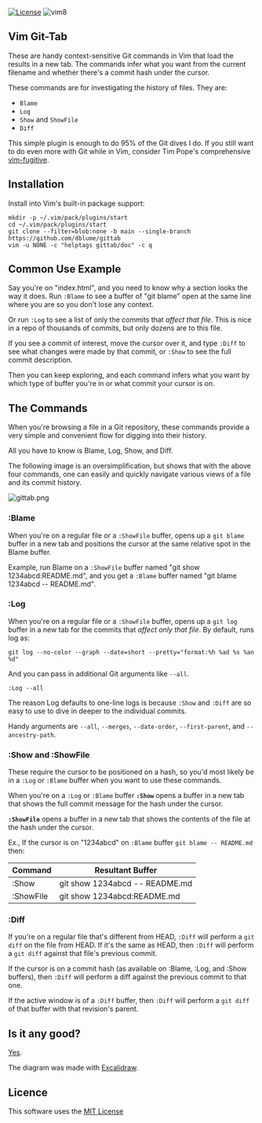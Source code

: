 [![License](https://img.shields.io/badge/license-MIT-blue.svg)](https://raw.githubusercontent.com/dblume/gittab/main/LICENSE)
![vim8](https://img.shields.io/badge/vim-8.x-green.svg)

## Vim Git-Tab

These are handy context-sensitive Git commands in Vim that load the results in
a new tab. The commands infer what you want from the current filename and
whether there's a commit hash under the cursor.

These commands are for investigating the history of files. They are:

* `Blame`
* `Log`
* `Show` and `ShowFile`
* `Diff`

This simple plugin is enough to do 95% of the Git dives I do. If you still want
to do even more with Git while in Vim, consider Tim Pope's comprehensive
[vim-fugitive](https://github.com/tpope/vim-fugitive).

## Installation

Install into Vim's built-in package support:

    mkdir -p ~/.vim/pack/plugins/start
    cd ~/.vim/pack/plugins/start
    git clone --filter=blob:none -b main --single-branch https://github.com/dblume/gittab
    vim -u NONE -c "helptags gittab/doc" -c q


## Common Use Example

Say you're on "index.html", and you need to know why a section looks the way
it does. Run `:Blame` to see a buffer of "git blame" open at the same line
where you are so you don't lose any context.

Or run `:Log` to see a list of only the commits that _affect that file_. This
is nice in a repo of thousands of commits, but only dozens are to this file.

If you see a commit of interest, move the cursor over it, and type  `:Diff` to
see what changes were made by that commit, or `:Show` to see the full commit
description.

Then you can keep exploring, and each command infers what you want by which
type of buffer you're in or what commit your cursor is on.


## The Commands

When you're browsing a file in a Git repository, these commands provide a very
simple and convenient flow for digging into their history.

All you have to know is Blame, Log, Show, and Diff.

The following image is an oversimplification, but shows that with the above
four commands, one can easily and quickly navigate various views of a file and
its commit history.

![gittab.png](https://dblume.github.io/images/gittab.png)

### :Blame

When you're on a regular file or a `:ShowFile` buffer, opens up a `git blame` 
buffer in a new tab and positions the cursor at the same relative spot in the
Blame buffer.

Example, run Blame on a `:ShowFile` buffer named "git show 1234abcd:README.md",
and you get a `:Blame` buffer named "git blame 1234abcd -- README.md".

### :Log

When you're on a regular file or a `:ShowFile` buffer, opens up a `git log`
buffer in a new tab for the commits that _affect only that file_. By default,
runs log as:

    git log --no-color --graph --date=short --pretty="format:%h %ad %s %an %d"

And you can pass in additional Git arguments like `--all`.

    :Log --all

The reason Log defaults to one-line logs is because `:Show` and `:Diff` are so
easy to use to dive in deeper to the individual commits.

Handy arguments are `--all`, `--merges`, `--date-order`, `--first-parent`, and
`--ancestry-path`.

### :Show and :ShowFile

These require the cursor to be positioned on a hash, so you'd most likely be
in a `:Log` or `:Blame` buffer when you want to use these commands.

When you're on a `:Log` or `:Blame` buffer  **`:Show`** opens a buffer in a
new tab that shows the full commit message for the hash under the cursor.

**`:ShowFile`** opens a buffer in a new tab that shows the contents of the file
at the hash under the cursor.

Ex., If the cursor is on "1234abcd" on `:Blame` buffer `git blame -- README.md`
then:

| Command   | Resultant Buffer |
| ---       | ---              |
| :Show     | git show 1234abcd -- README.md |
| :ShowFile | git show 1234abcd:README.md |

### :Diff

If you're on a regular file that's different from HEAD, `:Diff` will perform a
`git diff` on the file from HEAD. If it's the same as HEAD, then `:Diff` will
perform a `git diff` against that file's previous commit.

If the cursor is on a commit hash (as available on :Blame, :Log, and :Show 
buffers), then `:Diff` will perform a diff against the previous commit to that
one.

If the active window is of a `:Diff` buffer, then `:Diff` will perform a
`git diff` of that buffer with that revision's parent.

## Is it any good?

[Yes](https://news.ycombinator.com/item?id=3067434).

The diagram was made with [Excalidraw](https://excalidraw.com/).

## Licence

This software uses the [MIT License](https://raw.githubusercontent.com/dblume/gittab/main/LICENSE.txt)
